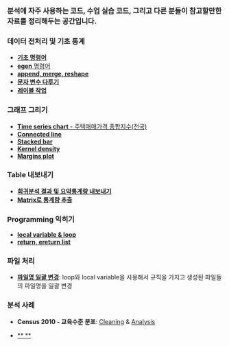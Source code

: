### 분석에 자주 사용하는 코드, 수업 실습 코드, 그리고 다른 분들이 참고할만한 자료를 정리해두는 공간입니다.

### 데이터 전처리 및 기초 통계
- [**기초 명령어**](https://github.com/jaesungc/Stata-Frequent-Code/blob/master/basic_commands.do)
- [**egen** 명령어](https://github.com/jaesungc/Stata-Frequent-Code/blob/master/egen.do)
- [**append, merge, reshape**](https://github.com/jaesungc/Stata-Frequent-Code/blob/master/append_merge_reshape.do)
- [**문자 변수 다루기**](https://github.com/jaesungc/Stata-Frequent-Code/blob/master/string_manipulation.do)
- [**레이블 작업**](https://github.com/jaesungc/Stata-Frequent-Code/blob/master/label_ex.do)


### 그래프 그리기
- [**Time series chart** - 주택매매가격 종합지수(전국)](https://github.com/jaesungc/Stata-Frequent-Code/blob/master/Graph_time%20series_tsline.md)
- [**Connected line**](https://github.com/jaesungc/Stata-Frequent-Code/blob/master/Graph_Connected%20line.do)
- [**Stacked bar**](https://github.com/jaesungc/Stata-Frequent-Code/blob/master/Graph_Stacked%20bar.do)
- [**Kernel density**](https://github.com/jaesungc/Stata-Frequent-Code/blob/master/kdensity_ex.do)
- [**Margins plot**](https://github.com/jaesungc/Stata-Frequent-Code/blob/master/margins_plot.do)


### Table 내보내기
- [**회귀분석 결과 및 요약통계량 내보내기**](https://github.com/jaesungc/Stata-Frequent-Code/blob/master/table_export.do)
- [**Matrix로 통계량 추출**](https://github.com/jaesungc/Stata-Frequent-Code/blob/master/matrix_export.do)


### Programming 익히기
- [**local variable & loop**](https://github.com/jaesungc/Stata-Frequent-Code/blob/master/local_loop.do)
- [**return, ereturn list**](https://github.com/jaesungc/Stata-Frequent-Code/blob/master/return_ereturn_list.md)


### 파일 처리
- [**파일명 일괄 변경**](https://github.com/jaesungc/Stata-Frequent-Code/blob/master/filename_change.md): loop와 local variable을 사용해서 규칙을 가지고 생성된 파일들의 파일명을 일괄 변경


### 분석 사례
- **Census 2010 - 교육수준 분포**: 
[Cleaning](https://github.com/jaesungc/Stata-Frequent-Code/blob/master/Kosis_Census_%EA%B5%90%EC%9C%A1%EB%B6%84%ED%8F%AC_cleaning.do)
& [Analysis](https://github.com/jaesungc/Stata-Frequent-Code/blob/master/Kosis_Census_%EA%B5%90%EC%9C%A1%EB%B6%84%ED%8F%AC_analysis.do)
  
- [** **]()

